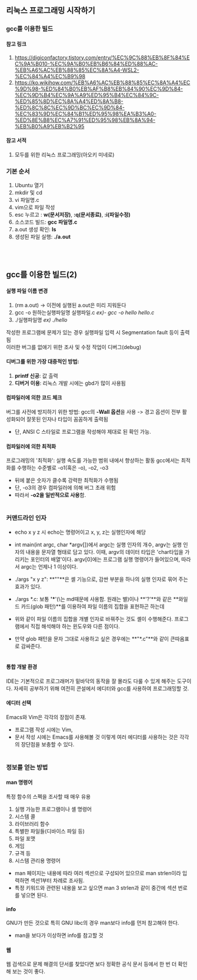 ## 리눅스 프로그래밍 시작하기

### gcc를 이용한 빌드
#### 참고 링크
1. https://digiconfactory.tistory.com/entry/%EC%9C%88%EB%8F%84%EC%9A%B010-%EC%9A%B0%EB%B6%84%ED%88%AC-%EB%A6%AC%EB%88%85%EC%8A%A4-WSL2-%EC%84%A4%EC%B9%98
2. https://ko.wikihow.com/%EB%A6%AC%EB%88%85%EC%8A%A4%EC%9D%98-%ED%84%B0%EB%AF%B8%EB%84%90%EC%9D%84-%EC%9D%B4%EC%9A%A9%ED%95%B4%EC%84%9C-%ED%85%8D%EC%8A%A4%ED%8A%B8-%ED%8C%8C%EC%9D%BC%EC%9D%84-%EC%83%9D%EC%84%B1%ED%95%98%EA%B3%A0-%ED%8E%B8%EC%A7%91%ED%95%98%EB%8A%94-%EB%B0%A9%EB%B2%95

#### 참고 서적
1. 모두를 위한 리눅스 프로그래밍(아오키 미네로)

### 기본 순서
1. Ubuntu 열기
2. mkdir 및 cd
3. vi 파일명.c
4. vim으로 파일 작성
5. esc 누르고 : **w(문서저장)**, **:q(문서종료)**, **:i(파일수정)**
6. 소스코드 빌드: **gcc 파일명.c**
7. a.out 생성 확인: **ls**
8. 생성된 파일 실행: **./a.out** 

<br/><br/>
## gcc를 이용한 빌드(2)
#### 실행 파일 이름 변경
1. (rm a.out) -> 이전에 실행된 a.out은 미리 지워둔다
2. gcc -o 원하는실행파일명 실행파일.c  *ex)- gcc -o hello hello.c*
3. ./실행파일명 *ex) ./hello <br/>*

작성한 프로그램에 문제가 있는 경우 실행파일 입력 시 Segmentation fault 등이 출력됨 <br/>
이러한 버그를 없애기 위한 조사 및 수정 작업이 디버그(debug) <br/>

#### 디버그를 위한 가장 대중적인 방법: 
1. **printf 신공**: 값 출력
2. **디버거 이용**: 리눅스 개발 시에는 gbd가 많이 사용됨

#### 컴파일러에 의한 코드 체크
버그를 사전에 방지하기 위한 방법: gcc의 **-Wall 옵션**을 사용 -> 경고 옵션이 전부 활성화되어 잘못된 인자나 타입이 꼼꼼하게 출력됨
* 단, ANSI C 스타일로 프로그램을 작성해야 제대로 된 확인 가능.

#### 컴파일러에 의한 최적화
프로그래밍의 '최적화': 실행 속도를 가능한 범위 내에서 향상하는 활동
gcc에서는 최적화를 수행하는 수준별로 -o1(혹은 -o), -o2, -o3
- 뒤에 붙은 숫자가 클수록 강력한 최적화가 수행됨
- 단, -o3의 경우 컴파일러에 의해 버그 초래 위험
- 따라서 **-o2을 일반적으로 사용**함.
  <br/><br/>

### 커맨드라인 인자
- echo x y z 시 echo는 명령어이고 x, y, z는 실행인자에 해당
- int main(int argc, char *argv[])에서 argc는 실행 인자의 개수, argv는 실행 인자의 내용을 문자열 형태로 담고 있다.
이때, argv의 데이터 타입은 'char타입을 가리키는 포인터의 배열'이다. argv[0]에는 프로그램 실행 명령어가 들어있으며, 따라서 argc는 언제나 1 이상이다.

- ./args "x y z": **""**은 셸 기능으로, 감싼 부분을 하나의 실행 인자로 묶어 주는 효과가 있다.
- ./args *.c: 보통 **'\***'(\는 md때문에 사용함. 원래는 별)이나 **'?'**와 같은 **와일드 카드(glob 패턴)**를 이용하여 파일 이름의 집합을 표현하곤 하는데
- 위와 같이 파일 이름의 집합을 개별 인자로 바꿔주는 것도 셸이 수행해준다. 프로그램에서 직접 해석해야 하는 윈도우와 다른 점이다.
- 만약 glob 패턴을 문자 그대로 사용하고 싶은 경우에는 **"*.c"**와 같이 큰따옴표로 감싸준다.
<br/><br/>

#### 통합 개발 환경
IDE는 기본적으로 프로그래머가 밑바닥의 동작을 잘 몰라도 다룰 수 있게 해주는 도구이다. 자세히 공부하기 위해 여전히 콘설에서 에디터와 gcc를 사용하여 프로그래밍할 것.

#### 에디터 선택
Emacs와 Vim은 각각의 장점이 존재. 
- 프로그램 작성 시에는 Vim,
- 문서 작성 시에는 Emacs를 사용해볼 것
이렇게 여러 에디터를 사용하는 것은 각각의 장단점을 보충할 수 있다.
<br/><br/>
### 정보를 얻는 방법
#### man 명령어
특정 함수의 스펙을 조사할 때 매우 유용
1. 실행 가능한 프로그램이나 셸 명령어
2. 시스템 콜
3. 라이브러리 함수
4. 특별한 파일들(디바이스 파일 등)
5. 파일 포맷
6. 게임
7. 규격 등
8. 시스템 관리용 명령어
- man 페이지는 내용에 따라 여러 섹션으로 구성되어 있으므로 man strlen이라 입력하면 섹션1부터 차례로 조사됨.
- 특정 키워드와 관련된 내용을 보고 싶으면 man 3 strlen과 같이 중간에 섹션 번로를 넣으면 된다.

#### info
GNU가 만든 것으로 특히 GNU libc의 경우 man보다 info를 먼저 참고해야 한다.
- man을 보다가 이상하면 info를 참고할 것

#### 웹
웹 검색으로 문제 해결의 단서를 찾았다면 보다 정확한 공식 문서 등에서 한 번 더 확인해 보는 것이 좋다.
